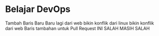 # Belajar DevOps
Tambah Baris Baru
Baru lagi dari web 
bikin konflik dari linux
bikin konflik dari web
Baris tambahan untuk Pull Request
INI SALAH
MASIH SALAH
